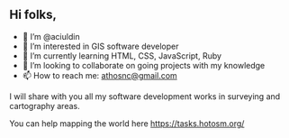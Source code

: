 ## Hi folks,

- 👋 I’m @aciuldin
- 👀 I’m interested in GIS software developer
- 🌱 I’m currently learning HTML, CSS, JavaScript, Ruby
- 💞️ I’m looking to collaborate on going projects with my knowledge
- 📫 How to reach me: athosnc@gmail.com

I will share with you all my software development works in surveying and cartography areas. 

You can help mapping the world here https://tasks.hotosm.org/

<!---
aciuldin/aciuldin is a ✨ special ✨ repository because its `README.md` (this file) appears on your GitHub profile.
You can click the Preview link to take a look at your changes.
--->
